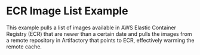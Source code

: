 ECR Image List Example
======================

This example pulls a list of images available in AWS Elastic Container Registry (ECR) that are newer than a certain date
and pulls the images from a remote repository in Artifactory that points to ECR, effectively warming the remote cache.
